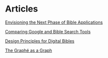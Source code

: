 # Articles

[Envisioning the Next Phase of Bible Applications](Articles%20205708d65762810089ece41af957b523/Envisioning%20the%20Next%20Phase%20of%20Bible%20Applications%20205708d6576281b28dd3d5891cf8f07f.md)

[Comparing Google and Bible Search Tools](Articles%20205708d65762810089ece41af957b523/Comparing%20Google%20and%20Bible%20Search%20Tools%20205708d657628145949bdfb5d721a95a.md)

[Design Principles for Digital Bibles](Articles%20205708d65762810089ece41af957b523/Design%20Principles%20for%20Digital%20Bibles%20205708d657628117a2b4c0919cb75f9c.md)

[The Graphé as a Graph](Articles%20205708d65762810089ece41af957b523/The%20Graphe%CC%81%20as%20a%20Graph%20205708d657628156ad34eb5106f66334.md)